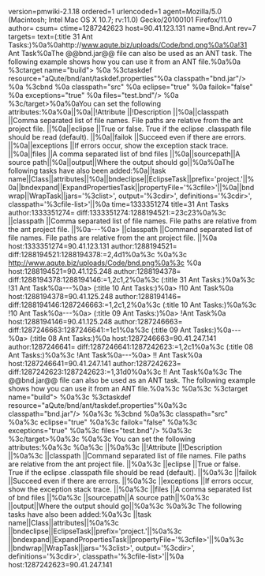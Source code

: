 version=pmwiki-2.1.18 ordered=1 urlencoded=1
agent=Mozilla/5.0 (Macintosh; Intel Mac OS X 10.7; rv:11.0) Gecko/20100101 Firefox/11.0
author=
csum=
ctime=1287242623
host=90.41.123.131
name=Bnd.Ant
rev=7
targets=
text=(:title 31 Ant Tasks:)%0a%0ahttp://www.aqute.biz/uploads/Code/bnd.png%0a%0a!31 Ant Task%0aThe @@bnd.jar@@ file can also be used as an ANT task. The following example shows how you can use it from an ANT file.%0a%0a %3ctarget name="build"> %0a   %3ctaskdef resource="aQute/bnd/ant/taskdef.properties"%0a      classpath="bnd.jar"/> %0a   %3cbnd %0a      classpath="src" %0a      eclipse="true" %0a      failok="false" %0a      exceptions="true" %0a      files="test.bnd"/> %0a %3c/target>%0a%0aYou can set the following attributes:%0a%0a||%0a||!Attribute ||!Description ||%0a||classpath ||Comma separated list of file names. File paths are relative from the ant project file. ||%0a||eclipse ||True or false. True if the eclipse .classpath file should be read (default). ||%0a||failok ||Succeed even if there are errors. ||%0a||exceptions ||If errors occur, show the exception stack trace. ||%0a||files ||A comma separated list of bnd files ||%0a||sourcepath||A source path||%0a||output||Where the output should go||%0a%0aThe following tasks have also been added:%0a||task name||Class||attributes||%0a||bndeclipse||EclipseTask||prefix='project.'||%0a||bndexpand||ExpandPropertiesTask||propertyFile='%3cfile>'||%0a||bndwrap||WrapTask||jars='%3clist>', output='%3cdir>', definitions='%3cdir>', classpath='%3cfile-list>'||%0a
time=1333351274
title=31 Ant Tasks
author:1333351274=
diff:1333351274:1288194521:=23c23%0a%3c ||classpath ||Comma separated list of file names. File paths are relative from the ant project file. ||%0a---%0a> ||classpath ||Command separated list of file names. File paths are relative from the ant project file. ||%0a
host:1333351274=90.41.123.131
author:1288194521=
diff:1288194521:1288194378:=2,4d1%0a%3c %0a%3c http://www.aqute.biz/uploads/Code/bnd.png%0a%3c %0a
host:1288194521=90.41.125.248
author:1288194378=
diff:1288194378:1288194146:=1,2c1,2%0a%3c (:title 31 Ant Tasks:)%0a%3c !31 Ant Task%0a---%0a> (:title 10 Ant Tasks:)%0a> !10 Ant Task%0a
host:1288194378=90.41.125.248
author:1288194146=
diff:1288194146:1287246663:=1,2c1,2%0a%3c (:title 10 Ant Tasks:)%0a%3c !10 Ant Task%0a---%0a> (:title 09 Ant Tasks:)%0a> !Ant Task%0a
host:1288194146=90.41.125.248
author:1287246663=
diff:1287246663:1287246641:=1c1%0a%3c (:title 09 Ant Tasks:)%0a---%0a> (:title 08 Ant Tasks:)%0a
host:1287246663=90.41.247.141
author:1287246641=
diff:1287246641:1287242623:=1,2c1%0a%3c (:title 08 Ant Tasks:)%0a%3c !Ant Task%0a---%0a> !! Ant Task%0a
host:1287246641=90.41.247.141
author:1287242623=
diff:1287242623:1287242623:=1,31d0%0a%3c !! Ant Task%0a%3c The @@bnd.jar@@ file can also be used as an ANT task. The following example shows how you can use it from an ANT file.%0a%3c %0a%3c  %3ctarget name="build"> %0a%3c    %3ctaskdef resource="aQute/bnd/ant/taskdef.properties"%0a%3c       classpath="bnd.jar"/> %0a%3c    %3cbnd %0a%3c       classpath="src" %0a%3c       eclipse="true" %0a%3c       failok="false" %0a%3c       exceptions="true" %0a%3c       files="test.bnd"/> %0a%3c  %3c/target>%0a%3c %0a%3c You can set the following attributes:%0a%3c %0a%3c ||%0a%3c ||!Attribute ||!Description ||%0a%3c ||classpath ||Command separated list of file names. File paths are relative from the ant project file. ||%0a%3c ||eclipse ||True or false. True if the eclipse .classpath file should be read (default). ||%0a%3c ||failok ||Succeed even if there are errors. ||%0a%3c ||exceptions ||If errors occur, show the exception stack trace. ||%0a%3c ||files ||A comma separated list of bnd files ||%0a%3c ||sourcepath||A source path||%0a%3c ||output||Where the output should go||%0a%3c %0a%3c The following tasks have also been added:%0a%3c ||task name||Class||attributes||%0a%3c ||bndeclipse||EclipseTask||prefix='project.'||%0a%3c ||bndexpand||ExpandPropertiesTask||propertyFile='%3cfile>'||%0a%3c ||bndwrap||WrapTask||jars='%3clist>', output='%3cdir>', definitions='%3cdir>', classpath='%3cfile-list>'||%0a
host:1287242623=90.41.247.141
